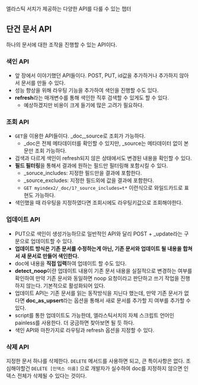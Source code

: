 엘라스틱 서치가 제공하는 다양한 API를 다룰 수 있는 챕터

## 단건 문서 API

하나의 문서에 대한 조작을 진행할 수 있는 API이다.

### 색인 API

- 앞 장에서 이야기했던 API들이다. POST, PUT, id값을 추가하거나 추가하지 않아서 문서를 만들 수 있다.
- 성능 향상을 위해 라우팅 기능을 추가하여 색인을 진행할 수도 있다.
- **refresh**라는 매개변수를 통해 색인한 직후 검색할 수 있게도 할 수 있다.
  - 예상하겠지만 비용이 크게 들기에 많은 고려가 필요하다.
  
### 조회 API

- `GET`을 이용한 API들이다. _doc,_source로 조회가 가능하다.
  - _doc은 전체 메타데이터를 확인할 수 있지만, _source는 메타데이터 없이 본문만 조회 가능하다.
- 검색과 다르게 색인이 refresh되지 않은 상태에서도 변경된 내용을 확인할 수 있다.
- **필드 필터링**을 통해서 결과에 원하는 필드만 필터링해 포함시킬 수 있다.
  - _soruce_includes: 지정한 필드만을 결과에 포함한다.
  - _source_excludes: 지정한 필드외에 값을 결과에 포함한다.
  - `GET myindex2/_doc/1?_source_includes=t*` 이런식으로 와일드카드로 표현도 가능하다.
- 색인했을 때 라우팅을 지정하였다면 조회시에도 라우팅키값으로 조회해야한다.

### 업데이트 API

- PUT으로 색인이 생성가능하므로 일반적인 API와 달리 POST + _update라는 구문으로 업데이트할 수 있다.
- **업데이트 방식은 기존 문서를 수정하는게 아닌, 기존 문서와 업데이트 될 내용을 합쳐서 새 문서로 만들어 색인한다.**
- doc에 내용을 **직접 입력**하여 업데이트 할 수도 있다.
- **detect_noop**이란 업데이트 내용이 기존 문서 내용을 실질적으로 변경하는 여부를 확인하여 만약 기존 문서와 동일하면 noop 요청이라고 판단하고 쓰기 작업을 진행하지 않는다. 기본적으로 활성화되어 있다.
- 업데이트 API는 기존 문서를 읽는 동작방식을 지닌다 했는데, 만약 기존 문서가 없다면 **doc_as_upsert**라는 옵션을 통해서 새로 문서를 추가할 지 여부를 추가할 수 있다.
- script를 통한 업데이트도 가능한데, 엘라스틱서치의 자체 스크립트 언어인 painless를 사용한다. 더 궁금하면 찾아보면 될 듯 하다.
- 색인 API와 마찬가지로 라우팅과 refresh 옵션을 지정할 수 있다.


### 삭제 API

지정한 문서 하나를 삭제한다. `DELETE` 메서드를 사용하면 되고, 큰 특이사항은 없다. 조심해야할건 `DELETE [인덱스 이름]` 으로 개발자가 실수하여 doc를 지정하지 않으면 인덱스 전체가 삭제될 수 있다는 것이다.





